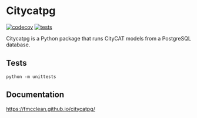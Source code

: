 # Citycatpg

[![codecov](https://codecov.io/gh/fmcclean/citycatpg/branch/master/graph/badge.svg)](https://codecov.io/gh/fmcclean/citycatpg)
[![tests](https://github.com/fmcclean/citycatpg/workflows/tests/badge.svg)](https://github.com/fmcclean/citycatpg/actions)

Citycatpg is a Python package that runs CityCAT models from a PostgreSQL database.

## Tests
`python -m unittests`

## Documentation
https://fmcclean.github.io/citycatpg/